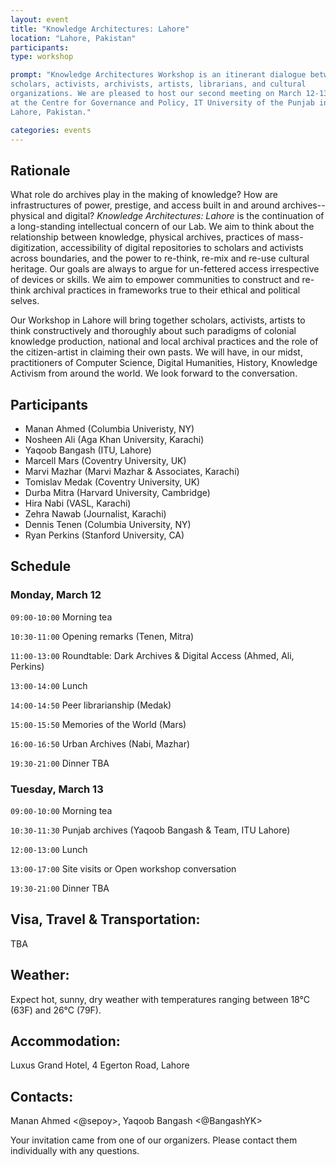 ```yaml
---
layout: event
title: "Knowledge Architectures: Lahore"
location: "Lahore, Pakistan"
participants:
type: workshop

prompt: "Knowledge Architectures Workshop is an itinerant dialogue between
scholars, activists, archivists, artists, librarians, and cultural
organizations. We are pleased to host our second meeting on March 12-13, 2018
at the Centre for Governance and Policy, IT University of the Punjab in
Lahore, Pakistan."

categories: events
---
```


## Rationale

What role do archives play in the making of knowledge? How are infrastructures of power, prestige, and access built in and around archives-- physical and digital? *Knowledge Architectures: Lahore* is the continuation of a long-standing intellectual concern of our Lab. We aim to think about the relationship between knowledge, physical archives, practices of mass-digitization, accessibility of digital repositories to scholars and activists across boundaries, and the power to re-think, re-mix and re-use cultural heritage. Our goals are always to argue for un-fettered access irrespective of devices or skills. We aim to empower communities to construct and re-think archival practices in frameworks true to their ethical and political selves. 

Our Workshop in Lahore will bring together scholars, activists, artists to think constructively and thoroughly about such paradigms of colonial knowledge production, national and local archival practices and the role of the citizen-artist in claiming their own pasts. We will have, in our midst, practitioners of Computer Science, Digital Humanities, History, Knowledge Activism from around the world. We look forward to the conversation.

## Participants

* Manan Ahmed (Columbia Univeristy, NY)
* Nosheen Ali (Aga Khan University, Karachi)
* Yaqoob Bangash (ITU, Lahore)
* Marcell Mars (Coventry University, UK)
* Marvi Mazhar (Marvi Mazhar & Associates, Karachi)
* Tomislav Medak (Coventry University, UK)
* Durba Mitra (Harvard University, Cambridge)
* Hira Nabi (VASL, Karachi)
* Zehra Nawab (Journalist, Karachi)
* Dennis Tenen (Columbia University, NY)
* Ryan Perkins (Stanford University, CA)




## Schedule

### Monday, March 12

`09:00-10:00` Morning tea

`10:30-11:00` Opening remarks (Tenen, Mitra)

`11:00-13:00` Roundtable: Dark Archives & Digital Access (Ahmed, Ali, Perkins)

`13:00-14:00` Lunch

`14:00-14:50` Peer librarianship (Medak)

`15:00-15:50` Memories of the World (Mars)

`16:00-16:50` Urban Archives (Nabi, Mazhar)

`19:30-21:00` Dinner TBA  

### Tuesday, March 13

`09:00-10:00` Morning tea  

`10:30-11:30` Punjab archives (Yaqoob Bangash & Team, ITU Lahore)  

`12:00-13:00` Lunch  

`13:00-17:00` Site visits or Open workshop conversation

`19:30-21:00` Dinner TBA  

## Visa, Travel & Transportation:

TBA

## Weather:

Expect hot, sunny, dry weather with temperatures ranging between 18°C (63F)
and 26°C (79F).

## Accommodation:

Luxus Grand Hotel, 4 Egerton Road, Lahore

## Contacts:

Manan Ahmed <@sepoy>, Yaqoob Bangash <@BangashYK>

Your invitation came from one of our organizers. Please contact them
individually with any questions.
